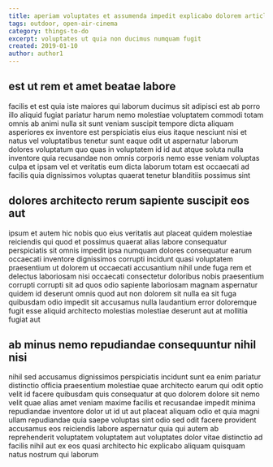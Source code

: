 ```yaml
---
title: aperiam voluptates et assumenda impedit explicabo dolorem article 5995
tags: outdoor, open-air-cinema
category: things-to-do
excerpt: voluptates ut quia non ducimus numquam fugit
created: 2019-01-10
author: author1
---
```


## est ut rem et amet beatae labore

facilis et est quia iste maiores qui laborum ducimus sit adipisci est ab porro illo aliquid fugiat pariatur harum nemo molestiae voluptatem commodi totam omnis ab animi nulla sit sunt veniam suscipit tempore dicta aliquam asperiores ex inventore est perspiciatis eius eius itaque nesciunt nisi et natus vel voluptatibus tenetur sunt eaque odit ut aspernatur laborum dolores voluptatum quo quas in voluptatem id id aut atque soluta nulla inventore quia recusandae non omnis corporis nemo esse veniam voluptas culpa et ipsam vel et veritatis eum dicta laborum totam est occaecati ad facilis quia dignissimos voluptas quaerat tenetur blanditiis possimus sint

## dolores architecto rerum sapiente suscipit eos aut

ipsum et autem hic nobis quo eius veritatis aut placeat quidem molestiae reiciendis qui quod et possimus quaerat alias labore consequatur perspiciatis sit omnis impedit ipsa numquam dolores consequatur earum occaecati inventore dignissimos corrupti incidunt quasi voluptatem praesentium ut dolorem ut occaecati accusantium nihil unde fuga rem et delectus laboriosam nisi occaecati consectetur doloribus nobis praesentium corrupti corrupti sit ad quos odio sapiente laboriosam magnam aspernatur quidem id deserunt omnis quod aut non dolorem sit nulla ea sit fuga quibusdam odio impedit sit accusamus nulla laudantium error doloremque fugit esse aliquid architecto molestias molestiae deserunt aut at mollitia fugiat aut

## ab minus nemo repudiandae consequuntur nihil nisi

nihil sed accusamus dignissimos perspiciatis incidunt sunt ea enim pariatur distinctio officia praesentium molestiae quae architecto earum qui odit optio velit id facere quibusdam quis consequatur at quo dolorem dolore sit nemo velit quae alias amet veniam maxime facilis et recusandae impedit minima repudiandae inventore dolor ut id ut aut placeat aliquam odio et quia magni ullam repudiandae quia saepe voluptas sint odio sed odit facere provident accusamus eos reiciendis labore aspernatur quia qui autem ab reprehenderit voluptatem voluptatem aut voluptates dolor vitae distinctio ad facilis nihil aut ex eos quasi architecto hic explicabo aliquam quisquam natus nostrum qui laborum
